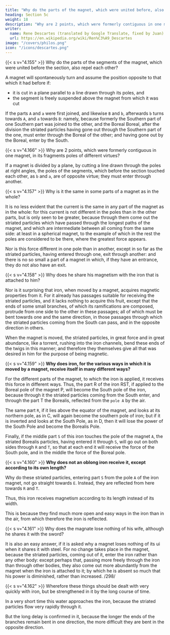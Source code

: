 ```yaml
---
title: "Why do the parts of the magnet, which were united before, also repel each other?"
heading: Section 5c
weight: 18
description: "Why are 2 points, which were formerly contiguous in one magnet, in its fragments poles of different virtues?"
writer:
  name: Rene Descartes (translated by Google Translate, fixed by Juan)
  url: https://en.wikipedia.org/wiki/Ren%C3%A9_Descartes
image: "/covers/philos.png"
icon: "/icons/descartes.png"
---
```



{{< s v="4.155" >}} Why do the parts of the segments of the magnet, which were united before the section, also repel each other?

A magnet will spontaneously turn and assume the position opposite to that which it had before if:
- it is cut in a plane parallel to a line drawn through its poles, and
- the segment is freely suspended above the magnet from which it was cut


If the parts `A` and `a` were first joined, and likewise `B` and `b`, afterwards `b` turns towards `A`, and `a` towards `B`: namely, because formerly the Southern part of one Southern part was joined to the other, and the Boreal Boreal, after the division the striated particles having gone out through the Southern part of the one, must enter through the Boreal of the other; and having gone out by the Boreal, enter by the South.


{{< s v="4.166" >}} Why are 2 points, which were formerly contiguous in one magnet, in its fragments poles of different virtues?

If a magnet is divided by a plane, by cutting a line drawn through the poles at right angles, the poles of the segments, which before the section touched each other, as `b` and `a`, are of opposite virtue; they must enter through another.


{{< s v="4.157" >}} Why is it the same in some parts of a magnet as in the whole?

It is no less evident that the current is the same in any part of the magnet as in the whole: for this current is not different in the poles than in the other parts, but is only seen to be greater, because through them come out the striated particles which have passed through the longest paths of the magnet, and which are intermediate between all coming from the same side: at least in a spherical magnet, to the example of which in the rest the poles are considered to be there, where the greatest force appears. 

Nor is this force different in one pole than in another, except in so far as the striated particles, having entered through one, exit through another: and there is no so small a part of a magnet in which, if they have an entrance, they do not also have an exit.


{{< s v="4.158" >}} Why does he share his magnetism with the iron that is attached to him?

Nor is it surprising that iron, when moved by a magnet, acquires magnetic properties from it. For it already has passages suitable for receiving the striated particles, and it lacks nothing to acquire this fruit, except that the ends of some small branches, of which its ramifications are composed, protrude from one side to the other in these passages; all of which must be bent towards one and the same direction, in those passages through which the striated particles coming from the South can pass, and in the opposite direction in others. 

When the magnet is moved, the striated particles, in great force and in great abundance, like a torrent, rushing into the iron channels, bend these ends of the twigs in this manner; and therefore they themselves give all that was desired in him for the purpose of being magnetic.


{{< s v="4.159" >}} **Why does iron, for the various ways in which it is moved by a magnet, receive itself in many different ways?**

For the different parts of the magnet, to which the iron is applied, it receives this force in different ways. Thus, the part R of the iron RST, if applied to the Boreal pole of the magnet P, will become the South pole of the iron, because through it the striated particles coming from the South enter, and through the part T the Borealis, reflected from the `pole A` by the air. 

The same part `R`, if it lies above the equator of the magnet, and looks at its northern pole, as in C, will again become the southern pole of iron; but if it is inverted and looks at the South Pole, as in D, then it will lose the power of the South Pole and become the Borealis Pole.

Finally, if the middle part `S` of this iron touches the pole of the magnet `A`, the striated Borealis particles, having entered it through `S`, will go out on both sides through `R` and `T`, so that at each end it will receive the force of the South pole, and in the middle the force of the Boreal pole.


{{< s v="4.160" >}} **Why does not an oblong iron receive it, except according to its own length?**

Why do these striated particles, entering part `S` from the pole `A` of the iron magnet, not go straight towards `E`. Instead, they are reflected from here towards `R` and `T`.

Thus, this iron receives magnetism according to its length instead of its width. 

This is because they find much more open and easy ways in the iron than in the air, from which therefore the iron is reflected.


{{< s v="4.161" >}} Why does the magnate lose nothing of his wife, although he shares it with the sword?

It is also an easy answer, if it is asked why a magnet loses nothing of its ui when it shares it with steel. For no change takes place in the magnet, because the striated particles, coming out of it, enter the iron rather than any other body: except perhaps that, passing more freely through the iron than through other bodies, they also come out more abundantly from the magnet when the iron is attached to it; by which he is absent so much that his power is diminished, rather than increased. /298/


{{< s v="4.162" >}}  Wherefore these things should be dealt with very quickly with iron, but be strengthened in it by the long course of time.

In a very short time this water approaches the iron, because the striated particles flow very rapidly through it. 

But the long delay is confirmed in it, because the longer the ends of the branches remain bent in one direction, the more difficult they are bent in the opposite direction.